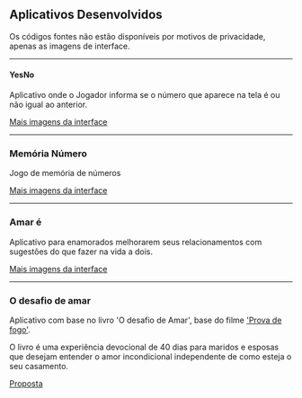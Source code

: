 ## Aplicativos Desenvolvidos

Os códigos fontes não estão disponíveis por motivos de privacidade, apenas as imagens de interface.

---
#### YesNo
Aplicativo onde o Jogador informa se o número que aparece na tela é ou não igual ao anterior.

[Mais imagens da interface](./yes-no)

---
### Memória Número
Jogo de memória de números

[Mais imagens da interface](./memoria-numero)

---
### Amar é
Aplicativo para enamorados melhorarem seus relacionamentos com sugestões do que fazer na vida a dois.

[Mais imagens da interface](./amar-e)

---
### O desafio de amar
Aplicativo com base no livro 'O desafio de Amar', base do filme ['Prova de fogo'](https://www.youtube.com/watch?v=Man0HhpIx0I).

O livro é uma experiência devocional de 40 dias para maridos e esposas que desejam entender o amor incondicional independente de como esteja o seu casamento.

[Proposta](./o-desafio-de-amar)